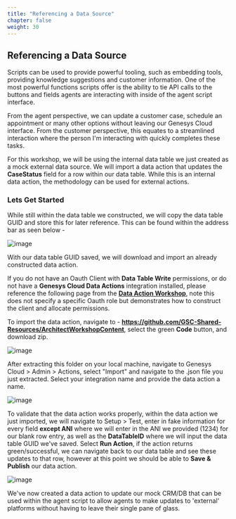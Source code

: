 ```yaml
---
title: "Referencing a Data Source"
chapter: false
weight: 30
---
```


## Referencing a Data Source

Scripts can be used to provide powerful tooling, such as embedding tools, providing knowledge suggestions and customer information. One of the most powerful functions scripts offer is the ability to tie API calls to the buttons and fields agents are interacting with inside of the agent script interface.

From the agent perspective, we can update a customer case, schedule an appointment or many other options without leaving our Genesys Cloud interface. From the customer perspective, this equates to a streamlined interaction where the person I'm interacting with quickly completes these tasks. 

For this workshop, we will be using the internal data table we just created as a mock external data source. We will import a data action that updates the **CaseStatus** field for a row within our data table. While this is an internal data action, the methodology can be used for external actions.

### Lets Get Started

While still within the data table we constructed, we will copy the data table GUID and store this for later reference. This can be found within the address bar as seen below - 

![image](/images/DTguid.PNG)

With our data table GUID saved, we will download and import an already constructed data action.

If you do not have an Oauth Client with **Data Table Write** permissions, or do not have a **Genesys Cloud Data Actions** integration installed, please reference the following page from the [**Data Action Workshop**](https://workshop.genesys.com/workshops/DataActionsWorkshop/020-configuration/30_third.html), note this does not specify a specific Oauth role but demonstrates how to construct the client and allocate permissions.

To import the data action, navigate to - **https://github.com/GSC-Shared-Resources/ArchitectWorkshopContent**, select the green **Code** button, and download zip.

![image](/images/githubdl.PNG)

After extracting this folder on your local machine, navigate to Genesys Cloud > Admin > Actions, select "Import" and navigate to the .json file you just extracted. Select your integration name and provide the data action a name.

![image](/images/daconstruct.PNG)

To validate that the data action works properly, within the data action we just imported, we will navigate to Setup > Test, enter in fake information for every field **except ANI** where we will enter in the ANI we provided (1234) for our blank row entry, as well as the **DataTableID** where we will input the data table GUID we've saved. Select **Run Action**, if the action returns green/successful, we can navigate back to our data table and see these updates to that row, however at this point we should be able to **Save & Publish** our data action.

![image](/images/DAtest.PNG)

We've now created a data action to update our mock CRM/DB that can be used within the agent script to allow agents to make updates to 'external' platforms without having to leave their single pane of glass.